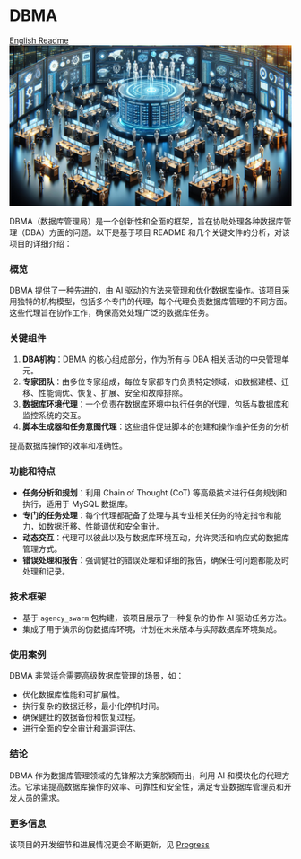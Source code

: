 # DBMA

[English Readme](https://github.com/dcstrange/DBMA/blob/main/README.md)
![cover](./figures/cover.png)

DBMA（数据库管理局）是一个创新性和全面的框架，旨在协助处理各种数据库管理（DBA）方面的问题。以下是基于项目 README 和几个关键文件的分析，对该项目的详细介绍：

### 概览

DBMA 提供了一种先进的，由 AI 驱动的方法来管理和优化数据库操作。该项目采用独特的机构模型，包括多个专门的代理，每个代理负责数据库管理的不同方面。这些代理旨在协作工作，确保高效处理广泛的数据库任务。

### 关键组件

1. **DBA机构**：DBMA 的核心组成部分，作为所有与 DBA 相关活动的中央管理单元。
2. **专家团队**：由多位专家组成，每位专家都专门负责特定领域，如数据建模、迁移、性能调优、恢复、扩展、安全和故障排除。
3. **数据库环境代理**：一个负责在数据库环境中执行任务的代理，包括与数据库和监控系统的交互。
4. **脚本生成器和任务意图代理**：这些组件促进脚本的创建和操作维护任务的分析

提高数据库操作的效率和准确性。

### 功能和特点

- **任务分析和规划**：利用 Chain of Thought (CoT) 等高级技术进行任务规划和执行，适用于 MySQL 数据库。
- **专门的任务处理**：每个代理都配备了处理与其专业相关任务的特定指令和能力，如数据迁移、性能调优和安全审计。
- **动态交互**：代理可以彼此以及与数据库环境互动，允许灵活和响应式的数据库管理方式。
- **错误处理和报告**：强调健壮的错误处理和详细的报告，确保任何问题都能及时处理和记录。

### 技术框架

- 基于 `agency_swarm` 包构建，该项目展示了一种复杂的协作 AI 驱动任务方法。
- 集成了用于演示的伪数据库环境，计划在未来版本与实际数据库环境集成。

### 使用案例

DBMA 非常适合需要高级数据库管理的场景，如：

- 优化数据库性能和可扩展性。
- 执行复杂的数据迁移，最小化停机时间。
- 确保健壮的数据备份和恢复过程。
- 进行全面的安全审计和漏洞评估。

### 结论

DBMA 作为数据库管理领域的先锋解决方案脱颖而出，利用 AI 和模块化的代理方法。它承诺提高数据库操作的效率、可靠性和安全性，满足专业数据库管理员和开发人员的需求。

### 更多信息
该项目的开发细节和进展情况更会不断更新，见 [Progress](https://github.com/dcstrange/DBMA/blob/main/Progress.md)
